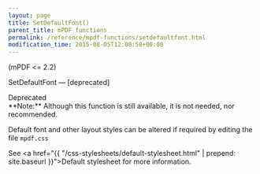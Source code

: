 ```yaml
---
layout: page
title: SetDefaultFont()
parent_title: mPDF functions
permalink: /reference/mpdf-functions/setdefaultfont.html
modification_time: 2015-08-05T12:00:58+00:00
---
```


(mPDF <= 2.2)

SetDefaultFont — [deprecated]

<div class="alert alert-danger" role="alert" markdown="1">
  Deprecated
</div>

<div class="alert alert-info" role="alert" markdown="1">
  **Note:** Although this function is still available, it is not needed, nor recommended. 
  
  Default font and other layout styles can be altered if required by editing the file `mpdf.css`
  
  See <a href="{{ "/css-stylesheets/default-stylesheet.html" | prepend: site.baseurl }}">Default stylesheet</a>
  for more information.
</div>

